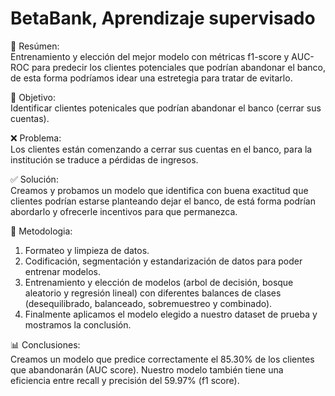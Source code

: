 # BetaBank, Aprendizaje supervisado

📖 Resúmen:  
Entrenamiento y elección del mejor modelo con métricas f1-score y AUC-ROC para predecir los clientes potenciales que podrían abandonar el banco, de esta forma podríamos idear una estretegia para tratar de evitarlo.

    
🎯 Objetivo:  
Identificar clientes potenicales que podrían abandonar el banco (cerrar sus cuentas).

❌ Problema:  
Los clientes están comenzando a cerrar sus cuentas en el banco, para la institución se traduce a pérdidas de ingresos.

✅ Solución:  
Creamos y probamos un modelo que identifica con buena exactitud que clientes podrían estarse planteando dejar el banco, de está forma podrían abordarlo y ofrecerle incentivos para que permanezca. 

🔢 Metodologia:  
  1. Formateo y limpieza de datos.  
  2. Codificación, segmentación y estandarización de datos para poder entrenar modelos.  
  3. Entrenamiento y elección de modelos (arbol de decisión, bosque aleatorio y regresión lineal) con diferentes balances de clases (desequilibrado, balanceado, sobremuestreo y combinado).  
  4. Finalmente aplicamos el modelo elegido a nuestro dataset de prueba y mostramos la conclusión.  

📊 Conclusiones:  
Creamos un modelo que predice correctamente el 85.30% de los clientes que abandonarán (AUC score). Nuestro modelo también tiene una eficiencia entre recall y precisión del 59.97% (f1 score). 
  
